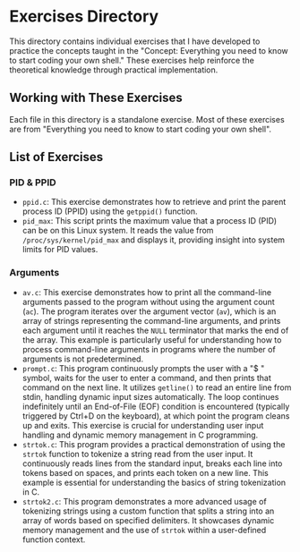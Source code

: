 # Exercises Directory

This directory contains individual exercises that I have developed to practice
the concepts taught in the "Concept: Everything you need to know to start coding your own shell."
These exercises help reinforce the theoretical knowledge through practical implementation.

## Working with These Exercises

Each file in this directory is a standalone exercise.
Most of these exercises are from "Everything you need to know to start coding your own shell".

## List of Exercises

### PID & PPID
- `ppid.c`: This exercise demonstrates how to retrieve and print the parent process ID (PPID) using the `getppid()` function.
- `pid_max`: This script prints the maximum value that a process ID (PID) can be on this Linux system.
It reads the value from `/proc/sys/kernel/pid_max` and displays it, providing insight into system limits for PID values.

### Arguments
- `av.c`: This exercise demonstrates how to print all the command-line arguments passed to the program without using the argument count (`ac`).
The program iterates over the argument vector (`av`), which is an array of strings representing the command-line arguments,
and prints each argument until it reaches the `NULL` terminator that marks the end of the array.
This example is particularly useful for understanding how to process command-line arguments in programs where the number of
arguments is not predetermined.
- `prompt.c`: This program continuously prompts the user with a "$ " symbol,
waits for the user to enter a command, and then prints that command on the next line.
It utilizes `getline()` to read an entire line from stdin, handling dynamic input sizes automatically.
The loop continues indefinitely until an End-of-File (EOF) condition is encountered
(typically triggered by Ctrl+D on the keyboard), at which point the program cleans up and exits.
This exercise is crucial for understanding user input handling and dynamic memory management in C programming.
- `strtok.c`: This program provides a practical demonstration of using the `strtok` function to tokenize a string read from the user input.
It continuously reads lines from the standard input, breaks each line into tokens based on spaces, and prints each token on a new line.
This example is essential for understanding the basics of string tokenization in C.
- `strtok2.c`: This program demonstrates a more advanced usage of tokenizing strings using a custom function that splits a string
into an array of words based on specified delimiters.
It showcases dynamic memory management and the use of `strtok` within a user-defined function context.


